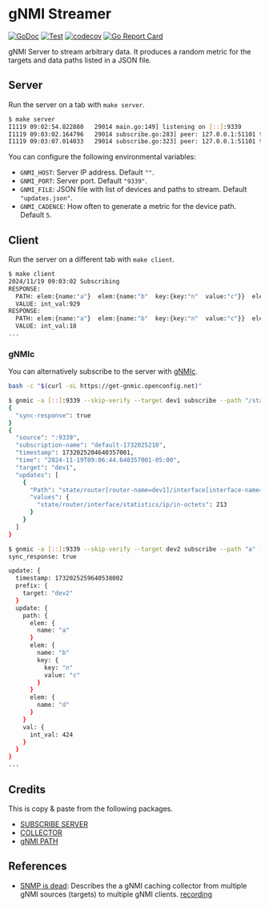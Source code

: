 # gNMI Streamer

[![GoDoc](https://godoc.org/github.com/nleiva/gnmi-streamer?status.svg)](https://godoc.org/github.com/nleiva/gnmi-streamer) 
[![Test](https://github.com/nleiva/gnmi-streamer/actions/workflows/test.yml/badge.svg)](https://github.com/nleiva/gnmi-streamer/actions/workflows/test.yml)
[![codecov](https://codecov.io/gh/nleiva/gnmi-streamer/branch/main/graph/badge.svg)](https://codecov.io/gh/nleiva/gnmi-streamer) 
[![Go Report Card](https://goreportcard.com/badge/github.com/nleiva/gnmi-streamer)](https://goreportcard.com/report/github.com/nleiva/gnmi-streamer)

gNMI Server to stream arbitrary data. It produces a random metric for the targets and data paths listed in a JSON file.

## Server

Run the server on a tab with `make server`.

```bash
$ make server
I1119 09:02:54.822880   29014 main.go:149] listening on [::]:9339
I1119 09:03:02.164796   29014 subscribe.go:283] peer: 127.0.0.1:51101 target: "dev2" subscription: subscribe:{prefix:{target:"dev2"} subscription:{path:{element:"a" elem:{name:"a"}}}}
I1119 09:03:07.014033   29014 subscribe.go:323] peer: 127.0.0.1:51101 target "dev2" subscription: end: "subscribe:{prefix:{target:\"dev2\"} subscription:{path:{element:\"a\" elem:{name:\"a\"}}}}"
```

You can configure the following environmental variables:

- `GNMI_HOST`: Server IP address. Default `""`.
- `GNMI_PORT`: Server port. Default `"9339"`.
- `GNMI_FILE`: JSON file with list of devices and paths to stream. Default `"updates.json"`.
- `GNMI_CADENCE`: How often to generate a metric for the device path. Default `5`.

## Client

Run the server on a different tab with `make client`.

```bash
$ make client
2024/11/19 09:03:02 Subscribing
RESPONSE:
  PATH: elem:{name:"a"}  elem:{name:"b"  key:{key:"n"  value:"c"}}  elem:{name:"d"}
  VALUE: int_val:929
RESPONSE:
  PATH: elem:{name:"a"}  elem:{name:"b"  key:{key:"n"  value:"c"}}  elem:{name:"d"}
  VALUE: int_val:18
...
```

### gNMIc

You can alternatively subscribe to the server with [gNMIc](https://gnmic.openconfig.net).


```bash
bash -c "$(curl -sL https://get-gnmic.openconfig.net)"
```

```bash
$ gnmic -a [::]:9339 --skip-verify --target dev1 subscribe --path "/state/router[router-name=*]/interface[interface-name=*]/statistics/ip/in-octets"
{
  "sync-response": true
}
{
  "source": ":9339",
  "subscription-name": "default-1732025210",
  "timestamp": 1732025204640357001,
  "time": "2024-11-19T09:06:44.640357001-05:00",
  "target": "dev1",
  "updates": [
    {
      "Path": "state/router[router-name=dev1]/interface[interface-name=*]/statistics/ip/in-octets",
      "values": {
        "state/router/interface/statistics/ip/in-octets": 213
      }
    }
  ]
}
```


```bash
$ gnmic -a [::]:9339 --skip-verify --target dev2 subscribe --path "a" --format prototext
sync_response: true

update: {
  timestamp: 1732025259640538002
  prefix: {
    target: "dev2"
  }
  update: {
    path: {
      elem: {
        name: "a"
      }
      elem: {
        name: "b"
        key: {
          key: "n"
          value: "c"
        }
      }
      elem: {
        name: "d"
      }
    }
    val: {
      int_val: 424
    }
  }
}
...
```

## Credits

This is copy & paste from the following packages.

- [SUBSCRIBE SERVER](https://github.com/openconfig/gnmi/tree/master/subscribe)
- [COLLECTOR](https://github.com/openconfig/gnmi/tree/master/collector)
- [gNMI PATH](https://github.com/openconfig/gnmic/tree/main/pkg/api/path)

## References

- [SNMP is dead](https://pc.nanog.org/static/published/meetings/NANOG73/1677/20180625_Shakir_Snmp_Is_Dead_v1.pdf): Describes the a gNMI caching collector from multiple gNMI sources (targets) to multiple gNMI clients. [recording](https://youtu.be/McNm_WfQTHw?si=lPy5a7qIdIKMW7ne)
